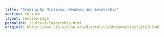 ```yaml
---
title: "Growing Up Nimíipuu: Headmen and Leadership"
section: Culture
layout: section-page
permalink: /culture/leadership.html
original: https://www.lib.uidaho.edu/digital/L3/ShowOneObjectSiteID34ObjectID336.html
---
```

